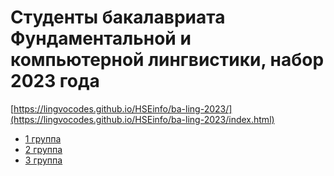 # Студенты бакалавриата Фундаментальной и компьютерной лингвистики, набор 2023 года

[https://lingvocodes.github.io/HSEinfo/ba-ling-2023/](https://lingvocodes.github.io/HSEinfo/ba-ling-2023/index.html)

* [1 группа](https://lingvocodes.github.io/HSEinfo/ba-ling-2018/baling_2023_1.html)  
* [2 группа](https://lingvocodes.github.io/HSEinfo/ba-ling-2018/baling_2023_2.html)  
* [3 группа](https://lingvocodes.github.io/HSEinfo/ba-ling-2018/baling_2023_3.html)  


